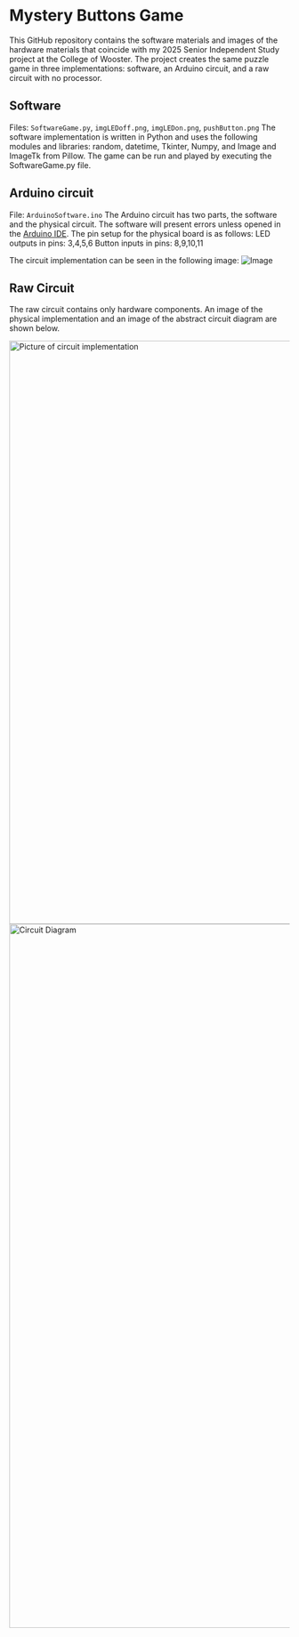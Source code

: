 # Mystery Buttons Game
This GitHub repository contains the software materials and images of the hardware materials that coincide with my 2025 Senior Independent Study project at the College of Wooster. The project creates the same puzzle game in three implementations: software, an Arduino circuit, and a raw circuit with no processor. 

## Software 
Files: `SoftwareGame.py`, `imgLEDoff.png`, `imgLEDon.png`, `pushButton.png`
The software implementation is written in Python and uses the following modules and libraries: random, datetime, Tkinter, Numpy,  and Image and ImageTk from Pillow. 
The game can be run and played by executing the SoftwareGame.py file.

## Arduino circuit
File: `ArduinoSoftware.ino`
The Arduino circuit has two parts, the software and the physical circuit. The software will present errors unless opened in the [Arduino IDE](https://www.arduino.cc/en/software). 
The pin setup for the physical board is as follows: 
LED outputs in pins: 3,4,5,6
Button inputs in pins: 8,9,10,11 

The circuit implementation can be seen in the following image: 
![Image](https://github.com/user-attachments/assets/906cfe16-5f3b-4fd5-a860-3b51d0083c7f)

## Raw Circuit
The raw circuit contains only hardware components. An image of the physical implementation and an image of the abstract circuit diagram are shown below. 

<img width="1049" alt="Picture of circuit implementation" src="https://github.com/user-attachments/assets/05ac2434-e8a7-4190-a0ff-33e9e4b7ea7e" />

<img width="1266" alt="Circuit Diagram" src="https://github.com/user-attachments/assets/0797e9f6-6bb2-4bec-9b89-1c01baa6c828" />
